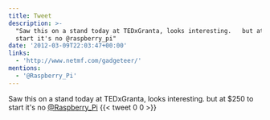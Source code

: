 ```yaml
---
title: Tweet
description: >-
  "Saw this on a stand today at TEDxGranta, looks interesting.   but at $250 to
  start it's no @raspberry_pi"
date: '2012-03-09T22:03:47+00:00'
links:
  - 'http://www.netmf.com/gadgeteer/'
mentions:
  - '@Raspberry_Pi'
---
```

Saw this on a stand today at TEDxGranta, looks interesting.   but at $250 to start it's no [@Raspberry_Pi](https://twitter.com/@Raspberry_Pi)
      {{< tweet 0 0 >}}
    
